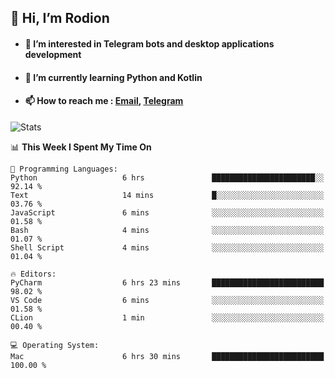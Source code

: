 ## 👋 Hi, I’m Rodion
- #### 👀 I’m interested in Telegram bots and desktop applications development
- #### 🌱 I’m currently learning Python and Kotlin
- #### 📫 How to reach me : [Email](mailto:me@lavn.ml), [Telegram](https://t.me/rodion_gudz)

![Stats](https://github-readme-stats.vercel.app/api?username=rodion-gudz&show_icons=true&theme=github_dark&hide_border=true&hide=issues&count_private=true&layout=compact)


<!--START_SECTION:waka-->
📊 **This Week I Spent My Time On** 

```text
💬 Programming Languages: 
Python                   6 hrs               ███████████████████████░░   92.14 % 
Text                     14 mins             █░░░░░░░░░░░░░░░░░░░░░░░░   03.76 % 
JavaScript               6 mins              ░░░░░░░░░░░░░░░░░░░░░░░░░   01.58 % 
Bash                     4 mins              ░░░░░░░░░░░░░░░░░░░░░░░░░   01.07 % 
Shell Script             4 mins              ░░░░░░░░░░░░░░░░░░░░░░░░░   01.04 % 

🔥 Editors: 
PyCharm                  6 hrs 23 mins       █████████████████████████   98.02 % 
VS Code                  6 mins              ░░░░░░░░░░░░░░░░░░░░░░░░░   01.58 % 
CLion                    1 min               ░░░░░░░░░░░░░░░░░░░░░░░░░   00.40 % 

💻 Operating System: 
Mac                      6 hrs 30 mins       █████████████████████████   100.00 % 
```


<!--END_SECTION:waka-->
